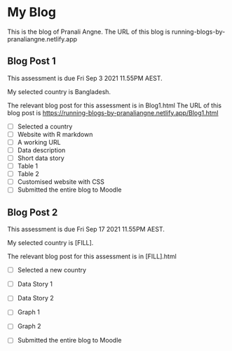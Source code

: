 # My Blog


This is the blog of Pranali Angne.
The URL of this blog is running-blogs-by-pranaliangne.netlify.app

## Blog Post 1

This assessment is due Fri Sep 3 2021 11.55PM AEST.

My selected country is Bangladesh.

The relevant blog post for this assessment is in Blog1.html
The URL of this blog post is https://running-blogs-by-pranaliangne.netlify.app/Blog1.html

- [ ] Selected a country
- [ ] Website with R markdown 
- [ ] A working URL
- [ ] Data description
- [ ] Short data story
- [ ] Table 1
- [ ] Table 2
- [ ] Customised website with CSS
- [ ] Submitted the entire blog to Moodle

## Blog Post 2

This assessment is due Fri Sep 17 2021 11.55PM AEST.

My selected country is [FILL].

The relevant blog post for this assessment is in [FILL].html

- [ ] Selected a new country
- [ ] Data Story 1
- [ ] Data Story 2
- [ ] Graph 1
- [ ] Graph 2
- [ ] Submitted the entire blog to Moodle


